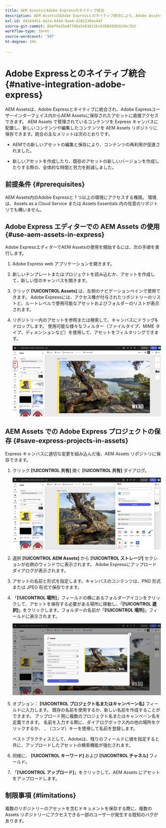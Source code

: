 ```yaml
---
title: AEM AssetsとAdobe Expressのネイティブ統合
description: AEM AssetsのAdobe Expressとのネイティブ統合により、Adobe Assets のユーザーインターフェイス内からAEM Assetsに保存されたAdobe Expressに直接アクセスできます。
exl-id: d43e4451-da2a-444d-9aa4-4282130ee44f
source-git-commit: 8bbf9a2ba8f708a5a03d11bc0388d39b32d4c7b3
workflow-type: tm+mt
source-wordcount: '507'
ht-degree: 34%

---
```


# Adobe Expressとのネイティブ統合 {#native-integration-adobe-express}

AEM Assetsは、Adobe Expressとネイティブに統合され、Adobe Expressユーザーインターフェイス内からAEM Assetsに保存されたアセットに直接アクセスできます。 AEM Assets で管理されているコンテンツを Express キャンバスに配置し、新しいコンテンツや編集したコンテンツを AEM Assets リポジトリに保存できます。統合の主なメリットは次のとおりです。

* AEMでの新しいアセットの編集と保存により、コンテンツの再利用が促進されました。

* 新しいアセットを作成したり、既存のアセットの新しいバージョンを作成したりする際の、全体的な時間と労力を削減しました。

## 前提条件 {#prerequisites}

AEM Assets内のAdobe Expressと 1 つ以上の環境にアクセスする権限。 環境は、Assets as a Cloud Service または Assets Essentials 内の任意のリポジトリでも構いません。


## Adobe Express エディターでの AEM Assets の使用 {#use-aem-assets-in-express}

Adobe ExpressエディターでAEM Assetsの使用を開始するには、次の手順を実行します。

1. Adobe Express web アプリケーションを開きます。

1. 新しいテンプレートまたはプロジェクトを読み込むか、アセットを作成して、新しい空のキャンバスを開きます。

1. クリック **[!UICONTROL Assets]** は、左側のナビゲーションペインで使用できます。 Adobe Expressには、アクセス権が付与されたリポジトリーのリストと、ルートレベルで使用可能なアセットおよびフォルダーのリストが表示されます。

1. リポジトリー内のアセットを参照または検索して、キャンバスにドラッグ&amp;ドロップします。 使用可能な様々なフィルター（ファイルタイプ、MIME タイプ、ディメンションなど）を使用して、アセットをフィルタリングできます。

   ![Assets アドオンからアセットを含める](assets/adobe-express-native-integration.png)


## AEM Assets での Adobe Express プロジェクトの保存 {#save-express-projects-in-assets}

Express キャンバスに適切な変更を組み込んだ後、AEM Assets リポジトリに保存できます。

1. クリック **[!UICONTROL 共有]** 開く **[!UICONTROL 共有]** ダイアログ。

   ![AEM でのアセットの保存](assets/adobe-express-share.png)

1. 選択 **[!UICONTROL AEM Assets]** から **[!UICONTROL ストレージ]** セクションが右側のウィンドウに表示されます。 Adobe Expressにアップロードダイアログが表示されます。
1. アセットの名前と形式を指定します。キャンバスのコンテンツは、PNG 形式または JPEG 形式で保存できます。

1. 「**[!UICONTROL 場所]**」フィールドの横にあるフォルダーアイコンをクリックして、アセットを保存する必要がある場所に移動し、「**[!UICONTROL 選択]**」をクリックします。フォルダーの名前が「**[!UICONTROL 場所]**」フィールドに表示されます。

   ![AEM でのアセットの保存](assets/adobe-express-upload.png)

1. オプション： **[!UICONTROL プロジェクト名またはキャンペーン名]** フィールドに入力します。 既存の名前を使用するか、新しい名前を作成することができます。 アップロード用に複数のプロジェクト名またはキャンペーン名を定義できます。 名前を入力する際に、ダイアログボックス内の他の場所をクリックするか、 `,` （コンマ）キーを使用して名前を登録します。

   ベストプラクティスとして、Adobeは、残りのフィールドに値を指定すると共に、アップロードしたアセットの検索機能が強化されます。
1. 同様に、 **[!UICONTROL キーワード]** および **[!UICONTROL チャネル]** フィールド。

1. 「**[!UICONTROL アップロード]**」をクリックして、AEM Assets にアセットをアップロードします。




## 制限事項 {#limitations}

複数のリポジトリーのアセットを含むドキュメントを保存する際に、複数の Assets リポジトリーにアクセスできる一部のユーザーが発生する既知のバグがあります。
